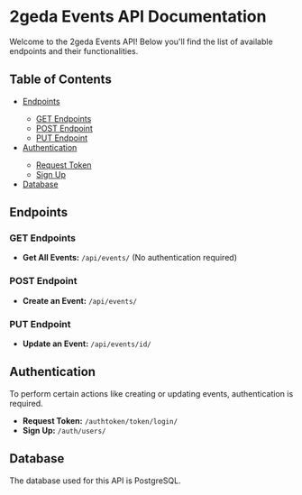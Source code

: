 # 2geda Events API Documentation

<p>Welcome to the 2geda Events API! Below you'll find the list of available endpoints and their functionalities.</p>

<h2>Table of Contents</h2>
<ul>
    <li><a href="#endpoints">Endpoints</a></li>
    <ul>
        <li><a href="#get-endpoints">GET Endpoints</a></li>
        <li><a href="#post-endpoint">POST Endpoint</a></li>
        <li><a href="#put-endpoint">PUT Endpoint</a></li>
    </ul>
    <li><a href="#authentication">Authentication</a></li>
    <ul>
        <li><a href="#request-token">Request Token</a></li>
        <li><a href="#sign-up">Sign Up</a></li>
    </ul>
    <li><a href="#database">Database</a></li>
</ul>

<h2 id="endpoints">Endpoints</h2>

<h3 id="get-endpoints">GET Endpoints</h3>
<ul>
    <li><strong>Get All Events:</strong> <code>/api/events/</code> (No authentication required)</li>
</ul>

<h3 id="post-endpoint">POST Endpoint</h3>
<ul>
    <li><strong>Create an Event:</strong> <code>/api/events/</code></li>
</ul>

<h3 id="put-endpoint">PUT Endpoint</h3>
<ul>
    <li><strong>Update an Event:</strong> <code>/api/events/id/</code></li>
</ul>

<h2 id="authentication">Authentication</h2>
<p>To perform certain actions like creating or updating events, authentication is required.</p>
<ul>
    <li><strong>Request Token:</strong> <code>/authtoken/token/login/</code></li>
    <li><strong>Sign Up:</strong> <code>/auth/users/</code></li>
</ul>

<h2 id="database">Database</h2>
<p>The database used for this API is PostgreSQL.</p>
